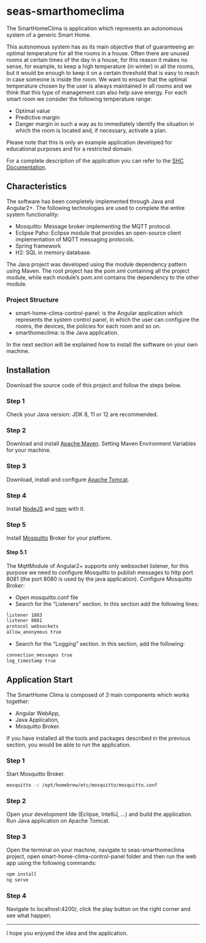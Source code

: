 # seas-smarthomeclima
The SmartHomeClima is application which represents an autonomous system of a generic Smart Home.

This autonomous system has as its main objective that of guaranteeing an optimal temperature for all
the rooms in a house. Often there are unused rooms at certain times of the day in a house, for this reason it makes no sense, for example, to keep a high temperature (in winter) in all the rooms, but it would be enough to keep it on a certain threshold that is easy to reach in case someone is inside the room.
We want to ensure that the optimal temperature chosen by the user is always maintained in all rooms and we think that this type of management can also help save energy.
For each smart room we consider the following temperature range:
- Optimal value
- Predictive margin
- Danger margin
in such a way as to immediately identify the situation in which the room is located and, if necessary, activate a plan.

Please note that this is only an example application developed for educational purposes and for a restricted domain.

For a complete description of the application you can refer to the [SHC Documentation](https://github.com/daviRoma/seas-smarthomeclima/blob/main/SmartHomeClima_Documentation.pdf).

## Characteristics
The software has been completely implemented through Java and Angular2+. The following technologies
are used to complete the entire system functionality:
- Mosquitto: Message broker implementing the MQTT protocol.
- Eclipse Paho: Eclipse module that provides an open-source client implementation of MQTT
messaging protocols.
- Spring framework
- H2: SQL in memory database.

The Java project was developed using the module dependency pattern using Maven. The root project has the pom.xml containing all the project module, while each module’s pom.xml contains the dependency to the other module.

### Project Structure
- smart-home-clima-control-panel: is the Angular application which represents the system control panel, in which the user can configure the rooms, the devices, the policies for each room and so on.
- smarthomeclima: is the Java application.


In the next section will be explained how to install the software on your own machine.

## Installation
Download the source code of this project and follow the steps below.

### Step 1
Check your Java version: JDK 8, 11 or 12 are recommended.

### Step 2
Download and install [Apache Maven](https://maven.apache.org/download.cgi).
Setting Maven Environment Variables for your machine.

### Step 3
Download, install and configure [Apache Tomcat](https://tomcat.apache.org/download-90.cgi).

### Step 4
Install [NodeJS](https://nodejs.org/it/) and [npm](https://www.npmjs.com/) with it.

### Step 5
Install [Mosquitto](https://mosquitto.org/download/) Broker for your platform.

#### Step 5.1
The MqttModule of Angular2+ supports only websocket listener, for this purpose we need to configure Mosquitto to publish messages to http port 8081 (the port 8080 is used by the java application).
Configure Mosquitto Broker:
- Open mosquitto.conf file
- Search for the “Listeners” section. In this section add the following lines:

```bash
listener 1883
listener 8081
protocol websockets
allow_anonymous true
```
- Search for the “Logging” section. In this section, add the following:
```bash
connection_messages true
log_timestamp true
```

## Application Start
The SmartHome Clima is composed of 3 main components which works together:
- Angular WebApp,
- Java Application,
- Mosquitto Broker.

If you have installed all the tools and packages described in the previous section, you would be able to run the application. 

### Step 1
Start Mosquitto Broker.

```bash
mosquitto -c /opt/homebrew/etc/mosquitto/mosquitto.conf
```

### Step 2
Open your development Ide (Eclipse, IntelliJ, ...) and build the application.
Run Java application on Apache Tomcat.

### Step 3
Open the terminal on your machine, navigate to seas-smarthomeclima project, open smart-home-clima-control-panel folder and then run the web app using the following commands:

```bash
npm install
ng serve
```

### Step 4
Navigate to localhost:4200/, click the play button on the right corner and see what happen.

------------------------------------------------------------------------------------------

I hope you enjoyed the idea and the application.
